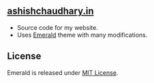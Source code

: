 ## [ashishchaudhary.in](ashishchaudhary.in)

* Source code for my website. 
* Uses [Emerald](https://github.com/KingFelix/emerald) theme with many modifications.

## License
Emerald is released under [MIT License](license.md).
